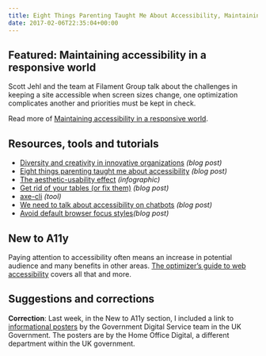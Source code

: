 ```yaml
---
title: Eight Things Parenting Taught Me About Accessibility, Maintaining Accessibility in a Responsive World, axe-cli and More
date: 2017-02-06T22:35:04+00:00
---
```


## Featured: Maintaining accessibility in a responsive world

Scott Jehl and the team at Filament Group talk about the challenges in keeping a site accessible when screen sizes change, one optimization complicates another and priorities must be kept in check.

Read more of [Maintaining accessibility in a responsive world](https://www.filamentgroup.com/lab/accessible-responsive.html).

## Resources, tools and tutorials

* [Diversity and creativity in innovative organizations](https://www.linkedin.com/pulse/diversity-creativity-innovative-organisations-toby-mildon) _(blog post)_
* [Eight things parenting taught me about accessibility](http://simplyaccessible.com/article/8-things-parenting-taught-accessibility/) _(blog post)_
* [The aesthetic-usability effect](https://www.nngroup.com/articles/aesthetic-usability-effect/) _(infographic)_
* [Get rid of your tables (or fix them)](https://yoast.com/dev-blog/get-rid-of-your-tables-or-fix-them/) _(blog post)_
* [axe-cli](https://github.com/dequelabs/axe-cli) _(tool)_
* [We need to talk about accessibility on chatbots](https://uxdesign.cc/we-need-to-talk-about-accessibility-on-chatbots-98cf93c54963) _(blog post)_
* [Avoid default browser focus styles](http://adrianroselli.com/2017/02/avoid-default-browser-focus-styles.html)_(blog post)_

## New to A11y

Paying attention to accessibility often means an increase in potential audience and many benefits in other areas. [The optimizer’s guide to web accessibility](https://conversionxl.com/web-accessibility/) covers all that and more.

## Suggestions and corrections

**Correction**: Last week, in the New to A11y section, I included a link to [informational posters](https://accessibility.blog.gov.uk/2016/09/02/dos-and-donts-on-designing-for-accessibility/) by the Government Digital Service team in the UK Government. The posters are by the Home Office Digital, a different department within the UK government.
